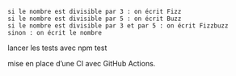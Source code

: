 
    si le nombre est divisible par 3 : on écrit Fizz
    si le nombre est divisible par 5 : on écrit Buzz
    si le nombre est divisible par 3 et par 5 : on écrit Fizzbuzz
    sinon : on écrit le nombre

 lancer les tests avec npm test
 
 mise en place d’une CI avec GitHub Actions.
